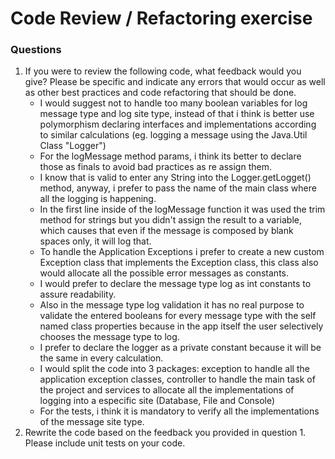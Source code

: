 # Code Review / Refactoring exercise #

### Questions ###

1.  If you were to review the following code, what feedback would you give? Please be specific and indicate any errors that would occur as well as other best practices and code refactoring that should be done.
    * I would suggest not to handle too many boolean variables for log message type and log site type, instead of that i think is better use polymorphism declaring interfaces and implementations according to similar calculations (eg. logging a message using the Java.Util Class "Logger") 
    * For the logMessage method params, i think its better to declare those as finals to avoid bad practices as re assign them.
    * I know that is valid to enter any String into the Logger.getLogget() method, anyway, i prefer to pass the name of the main class where all the logging is happening.
    * In the first line inside of the logMessage function it was used the trim method for strings but you didn't assign the result to a variable, which causes that even if the message is composed by blank spaces only, it will log that.
    * To handle the Application Exceptions i prefer to create a new custom Exception class that implements the Exception class, this class also would allocate all the possible error messages as constants. 
    * I would prefer to declare the message type log as int constants to assure readability.
    * Also in the message type log validation it has no real purpose to validate the entered booleans for every message type with the self named class properties because in the app itself the user selectively chooses the message type to log.
    * I prefer to declare the logger as a private constant because it will be the same in every calculation.
    * I would split the code into 3 packages: exception to handle all the application exception classes, controller to handle the main task of the project and services to allocate all the implementations of logging into a especific site (Database, File and Console)
    * For the tests, i think it is mandatory to verify all the implementations of the message site type. 
2.  Rewrite the code based on the feedback you provided in question 1. Please include unit tests on your code.
